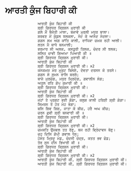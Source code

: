 # ਆਰਤੀ ਕੁੰਜ ਬਿਹਾਰੀ ਕੀ
                   ਆਰਤੀ ਕੁੰਜ ਬਿਹਾਰੀ ਕੀ
                   ਸ਼੍ਰੀ ਗਿਰਧਰ ਕ੍ਰਿਸ਼ਨ ਮੁਰਾਰੀ ਕੀ
                   ਗਲੇ ਮੈਂ ਬੈਜੰਤੀ ਮਾਲਾ, ਬਜਾਵੇ ਮੁਰਲੀ ​​ਮਧੁਰ ਬਾਲਾ।
                   ਸ਼ਰਵਣ ਮੇਂ ਕੁੰਡਲ ਝਲਕਲਾ, ਨੰਦ ਕੇ ਆਨੰਦ ਨੰਦਲਾ।
                   ਗਗਨ ਸਮ ਅੰਗ ਕਾਂਤਿ ਕਾਲੀ, ਰਾਧਿਕਾ ਚਮਕ ਰਹੀ ਆਲੀ।
                   ਲਤਨ ਮੈ ਥਾਧੇ ਬਨਮਾਲੀ;
                   ਭਰਮਾਰ ਸੀ ਅਲਕ, ਕਸਤੂਰੀ ਤਿਲਕ, ਚੰਦਰ ਸੀ ਝਲਕ;
                   ਲਲਿਤ ਚਾਵੀ ਸ਼ਿਆਮਾ ਪਿਆਰੀ ਕੀ ॥
                   ਸ਼੍ਰੀ ਗਿਰਧਰ ਕ੍ਰਿਸ਼ਨ ਮੁਰਾਰੀ ਕੀ।
                   ਆਰਤੀ ਕੁੰਜ ਬਿਹਾਰੀ ਕੀ
                   ਸ਼੍ਰੀ ਗਿਰਧਰ ਕ੍ਰਿਸ਼ਨ ਮੁਰਾਰੀ ਕੀ। x2
                   ਕਨਕਮਯ ਮੋਰ ਮੁਕੁਟ ਬਿਲਸੇ, ਦੇਵਤਾ ਦਰਸਨ ਕੋ ਤਰਸੇ।
                   ਗਗਨ ਸੋ ਸੁਮਨ ਰਾਸਿ ਬਰਸੇ;
                   ਬਾਜੇ ਮੁਰਚੰਗ, ਮਧੁਰ ਮ੍ਰਿਦੰਗ, ਗਵਾਲੀਨ ਸੰਗ;
                   ਅਤੁਲ ਰਤਿ ਗੋਪ ਕੁਮਾਰੀ ਕੀ ॥
                   ਸ਼੍ਰੀ ਗਿਰਧਰ ਕ੍ਰਿਸ਼ਨ ਮੁਰਾਰੀ ਕੀ।
                   ਆਰਤੀ ਕੁੰਜ ਬਿਹਾਰੀ ਕੀ
                   ਸ਼੍ਰੀ ਗਿਰਧਰ ਕ੍ਰਿਸ਼ਨ ਮੁਰਾਰੀ ਕੀ। x2
                   ਜਹਾਂ ਤੇ ਪ੍ਰਗਟ ਭਈ ਗੰਗਾ, ਕਲੁਸ਼ ਕਾਲੀ ਹਰਿਣੀ ਸ਼੍ਰੀ ਗੰਗਾ।
                   ਸਿਮਰਨ ਤੇ ਹੋਤ ਮੋਹ ਭੰਗਾ;
                   ਬਸਿ ਸ਼ਿਵ ਸ਼ਿਸ਼, ਜਾਤਾ ਕੇ ਬੀਚ, ਹਰੈ ਅਘ ਕੀਚ;
                   ਚਰਨ ਛਵੀ ਸ਼੍ਰੀ ਬਨਵਾਰੀ ਕੀ ॥
                   ਸ਼੍ਰੀ ਗਿਰਧਰ ਕ੍ਰਿਸ਼ਨ ਮੁਰਾਰੀ ਕੀ।
                   ਆਰਤੀ ਕੁੰਜ ਬਿਹਾਰੀ ਕੀ
                   ਸ਼੍ਰੀ ਗਿਰਧਰ ਕ੍ਰਿਸ਼ਨ ਮੁਰਾਰੀ ਕੀ। x2
                   ਚਮਕਤਿ ਉਜਵਲ ਤਤ ਰੇਣੁ, ਬਜ ਰਹੀ ਵ੍ਰਿੰਦਾਵਨ ਬੇਣੁ।
                   ਚਹੁ ਦਿਸਿ ਗੋਪੀ ਗਵਾਲ ਧੇਨੁ;
                   ਹੰਸਤ ਮ੍ਰਿਦੁ ਮੰਡ, ਚੰਦਨੀ ਚੰਦ੍ਰ, ਕਤਤ ਭਵ ਫੰਡ;
                   ਤੇਰ ਸੁਨ ਦੀਨ ਭਿਖਾਰੀ ਕੀ ॥
                   ਸ਼੍ਰੀ ਗਿਰਧਰ ਕ੍ਰਿਸ਼ਨ ਮੁਰਾਰੀ ਕੀ।
                   ਆਰਤੀ ਕੁੰਜ ਬਿਹਾਰੀ ਕੀ
                   ਸ਼੍ਰੀ ਗਿਰਧਰ ਕ੍ਰਿਸ਼ਨ ਮੁਰਾਰੀ ਕੀ। x2
                   ਆਰਤੀ ਕੁੰਜ ਬਿਹਾਰੀ ਕੀ, ਸ਼੍ਰੀ ਗਿਰਧਰ ਕ੍ਰਿਸ਼ਨ ਮੁਰਾਰੀ ਕੀ।
                   ਆਰਤੀ ਕੁੰਜ ਬਿਹਾਰੀ ਕੀ, ਸ਼੍ਰੀ ਗਿਰਧਰ ਕ੍ਰਿਸ਼ਨ ਮੁਰਾਰੀ ਕੀ।